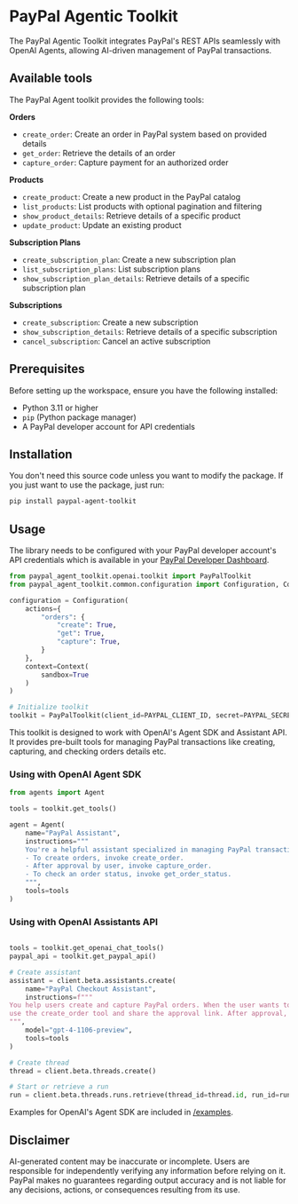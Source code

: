 # PayPal Agentic Toolkit

The PayPal Agentic Toolkit integrates PayPal's REST APIs seamlessly with OpenAI Agents, allowing AI-driven management of PayPal transactions.

## Available tools

The PayPal Agent toolkit provides the following tools:

**Orders**

- `create_order`: Create an order in PayPal system based on provided details
- `get_order`: Retrieve the details of an order
- `capture_order`: Capture payment for an authorized order

**Products**

- `create_product`: Create a new product in the PayPal catalog
- `list_products`: List products with optional pagination and filtering
- `show_product_details`: Retrieve details of a specific product
- `update_product`: Update an existing product

**Subscription Plans**

- `create_subscription_plan`: Create a new subscription plan
- `list_subscription_plans`: List subscription plans
- `show_subscription_plan_details`: Retrieve details of a specific subscription plan

**Subscriptions**

- `create_subscription`: Create a new subscription
- `show_subscription_details`: Retrieve details of a specific subscription
- `cancel_subscription`: Cancel an active subscription


## Prerequisites

Before setting up the workspace, ensure you have the following installed:
- Python 3.11 or higher
- `pip` (Python package manager)
- A PayPal developer account for API credentials

## Installation

You don't need this source code unless you want to modify the package. If you just
want to use the package, just run:

```sh
pip install paypal-agent-toolkit
```

## Usage

The library needs to be configured with your PayPal developer account's API credentials which is
available in your [PayPal Developer Dashboard][app-keys].

```python
from paypal_agent_toolkit.openai.toolkit import PayPalToolkit
from paypal_agent_toolkit.common.configuration import Configuration, Context

configuration = Configuration(
    actions={
        "orders": {
            "create": True,
            "get": True,
            "capture": True,
        }
    },
    context=Context(
        sandbox=True
    )
)

# Initialize toolkit
toolkit = PayPalToolkit(client_id=PAYPAL_CLIENT_ID, secret=PAYPAL_SECRET, configuration = configuration)

```

This toolkit is designed to work with OpenAI's Agent SDK and Assistant API. It provides pre-built tools for managing PayPal transactions like creating, capturing, and checking orders details etc.


### Using with OpenAI Agent SDK
```python
from agents import Agent

tools = toolkit.get_tools()

agent = Agent(
    name="PayPal Assistant",
    instructions="""
    You're a helpful assistant specialized in managing PayPal transactions:
    - To create orders, invoke create_order.
    - After approval by user, invoke capture_order.
    - To check an order status, invoke get_order_status.
    """,
    tools=tools
)
```


### Using with OpenAI Assistants API
```python

tools = toolkit.get_openai_chat_tools()
paypal_api = toolkit.get_paypal_api()

# Create assistant
assistant = client.beta.assistants.create(
    name="PayPal Checkout Assistant",
    instructions=f"""
You help users create and capture PayPal orders. When the user wants to make a purchase,
use the create_order tool and share the approval link. After approval, use capture_order.
""",
    model="gpt-4-1106-preview",
    tools=tools
)

# Create thread
thread = client.beta.threads.create()

# Start or retrieve a run
run = client.beta.threads.runs.retrieve(thread_id=thread.id, run_id=run.id)
```

Examples for OpenAI's Agent SDK are included in [/examples](/examples).

[app-keys]: https://developer.paypal.com/dashboard/applications/sandbox

## Disclaimer
AI-generated content may be inaccurate or incomplete. Users are responsible for independently verifying any information before relying on it. PayPal makes no guarantees regarding output accuracy and is not liable for any decisions, actions, or consequences resulting from its use.